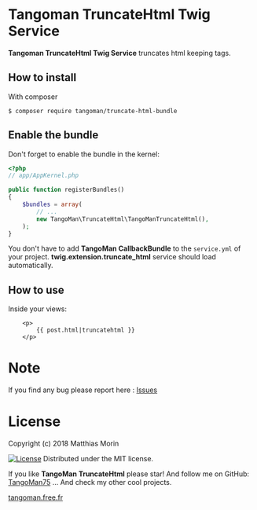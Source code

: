 Tangoman TruncateHtml Twig Service
==================================

**Tangoman TruncateHtml Twig Service** truncates html keeping tags.

How to install
--------------

With composer

```console
$ composer require tangoman/truncate-html-bundle
```

Enable the bundle
-----------------

Don't forget to enable the bundle in the kernel:

```php
<?php
// app/AppKernel.php

public function registerBundles()
{
    $bundles = array(
        // ...
        new TangoMan\TruncateHtml\TangoManTruncateHtml(),
    );
}
```

You don't have to add **TangoMan CallbackBundle** to the `service.yml` of your project.
**twig.extension.truncate_html** service should load automatically.

How to use
----------

Inside your views:

```twig
    <p>
        {{ post.html|truncatehtml }}
    </p>
```

Note
====

If you find any bug please report here : [Issues](https://github.com/TangoMan75/TruncateHtml/issues/new)

License
=======

Copyright (c) 2018 Matthias Morin

[![License][license-MIT]][license-url]
Distributed under the MIT license.

If you like **TangoMan TruncateHtml** please star!
And follow me on GitHub: [TangoMan75](https://github.com/TangoMan75)
... And check my other cool projects.

[tangoman.free.fr](http://tangoman.free.fr)

[license-MIT]: https://img.shields.io/badge/Licence-MIT-green.svg
[license-url]: LICENSE
